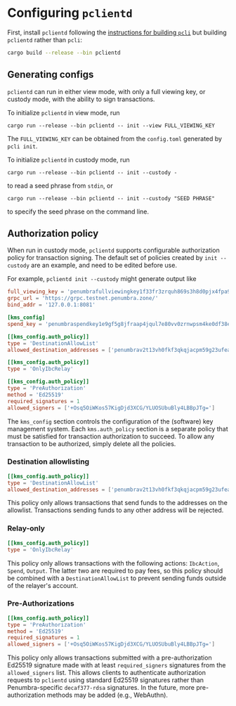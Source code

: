 # Configuring `pclientd`

First, install `pclientd` following the [instructions for building
`pcli`](../pcli/install.md) but building `pclientd` rather than `pcli`:
```bash
cargo build --release --bin pclientd
```

## Generating configs

`pclientd` can run in either view mode, with only a full viewing key, or custody mode, with the ability to sign transactions.

To initialize `pclientd` in view mode, run
```
cargo run --release --bin pclientd -- init --view FULL_VIEWING_KEY
```
The `FULL_VIEWING_KEY` can be obtained from the `config.toml` generated by `pcli init`.

To initialize `pclientd` in custody mode, run
```
cargo run --release --bin pclientd -- init --custody -
```
to read a seed phrase from `stdin`, or
```
cargo run --release --bin pclientd -- init --custody "SEED PHRASE"
```
to specify the seed phrase on the command line.

## Authorization policy

When run in custody mode, `pclientd` supports configurable authorization policy
for transaction signing.  The default set of policies created by `init
--custody` are an example, and need to be edited before use.

For example, `pclientd init --custody` might generate output like
```toml
full_viewing_key = 'penumbrafullviewingkey1f33fr3zrquh869s3h8d0pjx4fpa9fyut2utw7x5y7xdcxz6z7c8sgf5hslrkpf3mh8d26vufsq8y666chx0x0su06ay3rkwu74zuwqq9w8aza'
grpc_url = 'https://grpc.testnet.penumbra.zone/'
bind_addr = '127.0.0.1:8081'

[kms_config]
spend_key = 'penumbraspendkey1e9gf5g8jfraap4jqul7e80vv0zrnwpsm4ke0df38ejrfh430nu4s9gc22d'

[[kms_config.auth_policy]]
type = 'DestinationAllowList'
allowed_destination_addresses = ['penumbrav2t13vh0fkf3qkqjacpm59g23ufea9n5us45e4p5h6hty8vg73r2t8g5l3kynad87u0n9eragf3hhkgkhqe5vhngq2cw493k48c9qg9ms4epllcmndd6ly4v4dw2jcnxaxzjqnlvnw']

[[kms_config.auth_policy]]
type = 'OnlyIbcRelay'

[[kms_config.auth_policy]]
type = 'PreAuthorization'
method = 'Ed25519'
required_signatures = 1
allowed_signers = ['+Osq5OiWKos57KigDjd3XCG/YLUOSUbuBly4LBBpJTg=']
```

The `kms_config` section controls the configuration of the (software) key
management system.  Each `kms.auth_policy` section is a separate policy that
must be satisfied for transaction authorization to succeed.  To allow any
transaction to be authorized, simply delete all the policies.

### Destination allowlisting
```toml
[[kms_config.auth_policy]]
type = 'DestinationAllowList'
allowed_destination_addresses = ['penumbrav2t13vh0fkf3qkqjacpm59g23ufea9n5us45e4p5h6hty8vg73r2t8g5l3kynad87u0n9eragf3hhkgkhqe5vhngq2cw493k48c9qg9ms4epllcmndd6ly4v4dw2jcnxaxzjqnlvnw']
```
This policy only allows transactions that send funds to the addresses on the
allowlist. Transactions sending funds to any other address will be rejected.

### Relay-only
```toml
[[kms_config.auth_policy]]
type = 'OnlyIbcRelay'
```
This policy only allows transactions with the following actions: `IbcAction`,
`Spend`, `Output`.  The latter two are required to pay fees, so this policy
should be combined with a `DestinationAllowList` to prevent sending funds
outside of the relayer's account.

### Pre-Authorizations
```toml
[[kms_config.auth_policy]]
type = 'PreAuthorization'
method = 'Ed25519'
required_signatures = 1
allowed_signers = ['+Osq5OiWKos57KigDjd3XCG/YLUOSUbuBly4LBBpJTg=']
```
This policy only allows transactions submitted with a pre-authorization Ed25519
signature made with at least `required_signers` signatures from the
`allowed_signers` list.  This allows clients to authenticate authorization
requests to `pclientd` using standard Ed25519 signatures rather than
Penumbra-specific `decaf377-rdsa` signatures.  In the future, more
pre-authorization methods may be added (e.g., WebAuthn).


